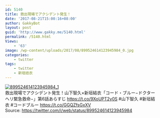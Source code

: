 ```yaml
---
id: 5140
title: 救出現場でアクシデント発生！
date: '2017-08-21T15:00:16+08:00'
author: GakkyBot
layout: post
guid: 'http://www.gakky.me/5140.html'
permalink: /5140.html
Views:
    - '63'
image: /wp-content/uploads/2017/08/899524614123945984_0.jpg
categories:
    - twitter
tags:
    - twitter
    - 新垣结衣
---
```


[![899524614123945984_1](http://www.yui-aragaki.org/wp-content/uploads/2017/08/899524614123945984_1.jpg)](http://www.yui-aragaki.org/wp-content/uploads/2017/08/899524614123945984_1.jpg)  
救出現場でアクシデント発生！山下智久×新垣結衣「コード・ブルー−ドクターヘリ緊急救命−」第6話あらすじ https://t.co/9XoUPT2y0S #山下智久 #新垣結衣 #コードブルー https://t.co/GGQZfsGxXV  
Source: <https://twitter.com/i/web/status/899524614123945984>